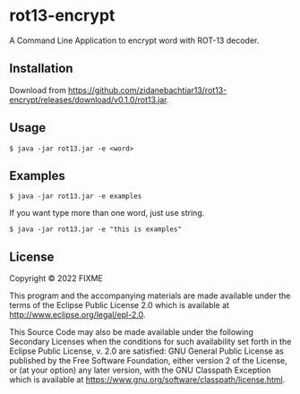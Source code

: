# rot13-encrypt

A Command Line Application to encrypt word with ROT-13 decoder.

## Installation

Download from https://github.com/zidanebachtiar13/rot13-encrypt/releases/download/v0.1.0/rot13.jar.

## Usage

    $ java -jar rot13.jar -e <word>

## Examples

    $ java -jar rot13.jar -e examples

If you want type more than one word, just use string.

    $ java -jar rot13.jar -e "this is examples"

## License

Copyright © 2022 FIXME

This program and the accompanying materials are made available under the
terms of the Eclipse Public License 2.0 which is available at
http://www.eclipse.org/legal/epl-2.0.

This Source Code may also be made available under the following Secondary
Licenses when the conditions for such availability set forth in the Eclipse
Public License, v. 2.0 are satisfied: GNU General Public License as published by
the Free Software Foundation, either version 2 of the License, or (at your
option) any later version, with the GNU Classpath Exception which is available
at https://www.gnu.org/software/classpath/license.html.
